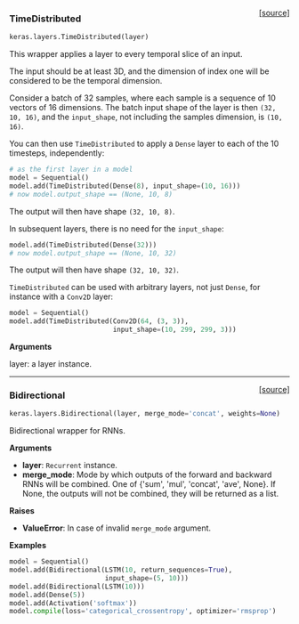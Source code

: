 <span style="float:right;">[[source]](https://github.com/keras-team/keras/blob/master/keras/layers/wrappers.py#L114)</span>
### TimeDistributed

```python
keras.layers.TimeDistributed(layer)
```

This wrapper applies a layer to every temporal slice of an input.

The input should be at least 3D, and the dimension of index one
will be considered to be the temporal dimension.

Consider a batch of 32 samples,
where each sample is a sequence of 10 vectors of 16 dimensions.
The batch input shape of the layer is then `(32, 10, 16)`,
and the `input_shape`, not including the samples dimension, is `(10, 16)`.

You can then use `TimeDistributed` to apply a `Dense` layer
to each of the 10 timesteps, independently:

```python
# as the first layer in a model
model = Sequential()
model.add(TimeDistributed(Dense(8), input_shape=(10, 16)))
# now model.output_shape == (None, 10, 8)
```

The output will then have shape `(32, 10, 8)`.

In subsequent layers, there is no need for the `input_shape`:

```python
model.add(TimeDistributed(Dense(32)))
# now model.output_shape == (None, 10, 32)
```

The output will then have shape `(32, 10, 32)`.

`TimeDistributed` can be used with arbitrary layers, not just `Dense`,
for instance with a `Conv2D` layer:

```python
model = Sequential()
model.add(TimeDistributed(Conv2D(64, (3, 3)),
                          input_shape=(10, 299, 299, 3)))
```

__Arguments__

layer: a layer instance.

----

<span style="float:right;">[[source]](https://github.com/keras-team/keras/blob/master/keras/layers/wrappers.py#L333)</span>
### Bidirectional

```python
keras.layers.Bidirectional(layer, merge_mode='concat', weights=None)
```

Bidirectional wrapper for RNNs.

__Arguments__

- __layer__: `Recurrent` instance.
- __merge_mode__: Mode by which outputs of the
    forward and backward RNNs will be combined.
    One of {'sum', 'mul', 'concat', 'ave', None}.
    If None, the outputs will not be combined,
    they will be returned as a list.

__Raises__

- __ValueError__: In case of invalid `merge_mode` argument.

__Examples__


```python
model = Sequential()
model.add(Bidirectional(LSTM(10, return_sequences=True),
                        input_shape=(5, 10)))
model.add(Bidirectional(LSTM(10)))
model.add(Dense(5))
model.add(Activation('softmax'))
model.compile(loss='categorical_crossentropy', optimizer='rmsprop')
```
